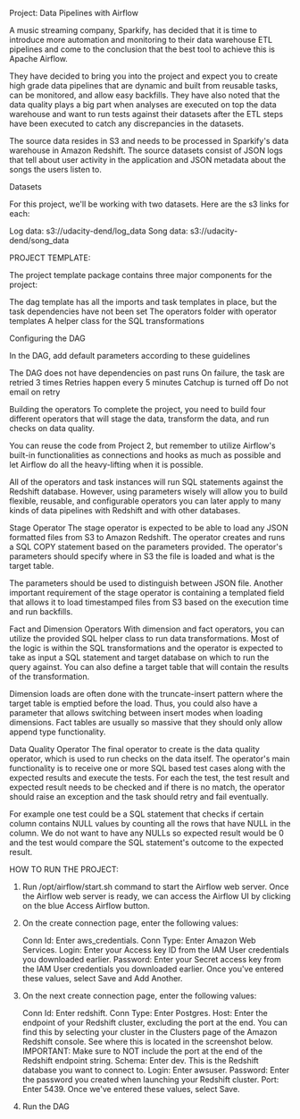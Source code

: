 Project: Data Pipelines with Airflow

A music streaming company, Sparkify, has decided that it is time to introduce more automation and monitoring to their data warehouse ETL pipelines and come to the conclusion that the best tool to achieve this is Apache Airflow.

They have decided to bring you into the project and expect you to create high grade data pipelines that are dynamic and built from reusable tasks, can be monitored, and allow easy backfills. They have also noted that the data quality plays a big part when analyses are executed on top the data warehouse and want to run tests against their datasets after the ETL steps have been executed to catch any discrepancies in the datasets.

The source data resides in S3 and needs to be processed in Sparkify's data warehouse in Amazon Redshift. The source datasets consist of JSON logs that tell about user activity in the application and JSON metadata about the songs the users listen to.

Datasets

For this project, we'll be working with two datasets. Here are the s3 links for each:

Log data: s3://udacity-dend/log_data
Song data: s3://udacity-dend/song_data

PROJECT TEMPLATE:

The project template package contains three major components for the project:

The dag template has all the imports and task templates in place, but the task dependencies have not been set
The operators folder with operator templates
A helper class for the SQL transformations

Configuring the DAG

In the DAG, add default parameters according to these guidelines

The DAG does not have dependencies on past runs
On failure, the task are retried 3 times
Retries happen every 5 minutes
Catchup is turned off
Do not email on retry

Building the operators
To complete the project, you need to build four different operators that will stage the data, transform the data, and run checks on data quality.

You can reuse the code from Project 2, but remember to utilize Airflow's built-in functionalities as connections and hooks as much as possible and let Airflow do all the heavy-lifting when it is possible.

All of the operators and task instances will run SQL statements against the Redshift database. However, using parameters wisely will allow you to build flexible, reusable, and configurable operators you can later apply to many kinds of data pipelines with Redshift and with other databases.

Stage Operator
The stage operator is expected to be able to load any JSON formatted files from S3 to Amazon Redshift. The operator creates and runs a SQL COPY statement based on the parameters provided. The operator's parameters should specify where in S3 the file is loaded and what is the target table.

The parameters should be used to distinguish between JSON file. Another important requirement of the stage operator is containing a templated field that allows it to load timestamped files from S3 based on the execution time and run backfills.

Fact and Dimension Operators
With dimension and fact operators, you can utilize the provided SQL helper class to run data transformations. Most of the logic is within the SQL transformations and the operator is expected to take as input a SQL statement and target database on which to run the query against. You can also define a target table that will contain the results of the transformation.

Dimension loads are often done with the truncate-insert pattern where the target table is emptied before the load. Thus, you could also have a parameter that allows switching between insert modes when loading dimensions. Fact tables are usually so massive that they should only allow append type functionality.

Data Quality Operator
The final operator to create is the data quality operator, which is used to run checks on the data itself. The operator's main functionality is to receive one or more SQL based test cases along with the expected results and execute the tests. For each the test, the test result and expected result needs to be checked and if there is no match, the operator should raise an exception and the task should retry and fail eventually.

For example one test could be a SQL statement that checks if certain column contains NULL values by counting all the rows that have NULL in the column. We do not want to have any NULLs so expected result would be 0 and the test would compare the SQL statement's outcome to the expected result.

HOW TO RUN THE PROJECT:

1. Run /opt/airflow/start.sh command to start the Airflow web server. Once the Airflow web server is ready, we can access the Airflow UI by clicking on the blue Access Airflow button.

2. On the create connection page, enter the following values:
   
   Conn Id: Enter aws_credentials.
   Conn Type: Enter Amazon Web Services.
   Login: Enter your Access key ID from the IAM User credentials you downloaded earlier.
   Password: Enter your Secret access key from the IAM User credentials you downloaded earlier.
   Once you've entered these values, select Save and Add Another.
   
3. On the next create connection page, enter the following values:
   
   Conn Id: Enter redshift.
   Conn Type: Enter Postgres.
   Host: Enter the endpoint of your Redshift cluster, excluding the port at the end. You can find this by selecting your cluster in the    Clusters page of the Amazon Redshift console. See where this is located in the screenshot below. IMPORTANT: Make sure to NOT include    the port at the end of the Redshift endpoint string.
   Schema: Enter dev. This is the Redshift database you want to connect to.
   Login: Enter awsuser.
   Password: Enter the password you created when launching your Redshift cluster.
   Port: Enter 5439.
   Once we've entered these values, select Save.   

3. Run the DAG


